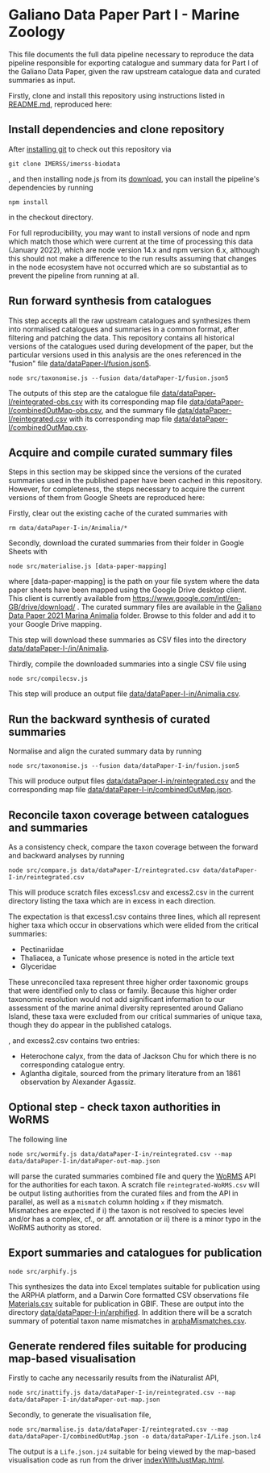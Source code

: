 # Galiano Data Paper Part I - Marine Zoology

This file documents the full data pipeline necessary to reproduce the data
pipeline responsible for exporting catalogue and summary data for Part I
of the Galiano Data Paper, given the raw upstream catalogue data and curated
summaries as input.

Firstly, clone and install this repository using instructions listed in
[README.md](README.md), reproduced here:

## Install dependencies and clone repository

After [installing git](https://git-scm.com/book/en/v2/Getting-Started-Installing-Git) to check out this repository via

    git clone IMERSS/imerss-biodata

, and then installing node.js from its [download](https://nodejs.org/en/download/), you can install the pipeline's
dependencies by running

    npm install

in the checkout directory.

For full reproducibility, you may want to install versions of node and npm which match those which were current
at the time of processing this data (January 2022), which are node version 14.x and npm version 6.x, although this
should not make a difference to the run results assuming that changes in the node ecosystem have not occurred which
are so substantial as to prevent the pipeline from running at all.

## Run forward synthesis from catalogues

This step accepts all the raw upstream catalogues and synthesizes them into
normalised catalogues and summaries in a common format, after filtering and
patching the data. This repository contains all historical versions of the
catalogues used during development of the paper, but the particular versions
used in this analysis are the ones referenced in the "fusion" file
[data/dataPaper-I/fusion.json5](data/dataPaper-I/fusion.json5).

    node src/taxonomise.js --fusion data/dataPaper-I/fusion.json5

The outputs of this step are the catalogue file
[data/dataPaper-I/reintegrated-obs.csv](data/dataPaper-I/reintegrated-obs.csv) with its corresponding map file
[data/dataPaper-I/combinedOutMap-obs.csv](data/dataPaper-I/combinedOutMap-obs.csv), and the summary file
[data/dataPaper-I/reintegrated.csv](data/dataPaper-I/reintegrated.csv) with its corresponding map file
[data/dataPaper-I/combinedOutMap.csv](data/dataPaper-I/combinedOutMap.csv).

## Acquire and compile curated summary files

Steps in this section may be skipped since the versions of the curated summaries
used in the published paper have been cached in this repository. However, for
completeness, the steps necessary to acquire the current versions of them
from Google Sheets are reproduced here:

Firstly, clear out the existing cache of the curated summaries with

    rm data/dataPaper-I-in/Animalia/*

Secondly, download the curated summaries from their folder in Google Sheets with

    node src/materialise.js [data-paper-mapping]

where [data-paper-mapping] is the path on your file system where the data
paper sheets have been mapped using the Google Drive desktop client. This
client is currently available from
https://www.google.com/intl/en-GB/drive/download/ . The curated summary
files are available in the [Galiano Data Paper 2021 Marina Animalia](https://drive.google.com/drive/folders/14gItR0p_4wYo4K1__tyPYeIuc2yLr6l_)
folder. Browse to this folder and add it to your Google Drive mapping.

This step will download these summaries as CSV files into the directory
[data/dataPaper-I-/in/Animalia](data/dataPaper-I-/in/Animalia).

Thirdly, compile the downloaded summaries into a single CSV file using

    node src/compilecsv.js 

This step will produce an output file [data/dataPaper-I-in/Animalia.csv](data/dataPaper-I-in/Animalia.csv).

## Run the backward synthesis of curated summaries

Normalise and align the curated summary data by running

    node src/taxonomise.js --fusion data/dataPaper-I-in/fusion.json5

This will produce output files [data/dataPaper-I-in/reintegrated.csv](data/dataPaper-I-in/reintegrated.csv) and the
corresponding map file [data/dataPaper-I-in/combinedOutMap.json](data/dataPaper-I-in/combinedOutMap.json).

## Reconcile taxon coverage between catalogues and summaries

As a consistency check, compare the taxon coverage between the forward and
backward analyses by running

    node src/compare.js data/dataPaper-I/reintegrated.csv data/dataPaper-I-in/reintegrated.csv

This will produce scratch files excess1.csv and excess2.csv in the current directory
listing the taxa which are in excess in each direction.

The expectation is that
excess1.csv contains three lines, which all represent higher taxa which occur in observations which were elided from
the critical summaries:

* Pectinariidae
* Thaliacea, a Tunicate whose presence is noted in the article text
* Glyceridae

These unreconciled taxa represent three higher order taxonomic groups that were identified only to class or family.
Because this higher order taxonomic resolution would not add significant information to our assessment of the marine
animal diversity represented around Galiano Island, these taxa were excluded from our critical summaries of unique
taxa, though they do appear in the published catalogs.

, and excess2.csv contains two entries:

* Heterochone calyx, from the data of Jackson Chu for which there is no corresponding
catalogue entry.
* Aglantha digitale, sourced from the primary literature from an 1861 observation
by Alexander Agassiz.

## Optional step - check taxon authorities in WoRMS

The following line

    node src/wormify.js data/dataPaper-I-in/reintegrated.csv --map data/dataPaper-I-in/dataPaper-out-map.json

will parse the curated summaries combined file and query the [WoRMS](https://www.marinespecies.org/) API for the
authorities for each taxon. A scratch file `reintegrated-WoRMS.csv` will be output listing authorities from the
curated files and from the API in parallel, as well as a `mismatch` column holding `x` if they mismatch. Mismatches
are expected if i) the taxon is not resolved to species level and/or has a complex, cf., or aff. annotation or
ii) there is a minor typo in the WoRMS authority as stored.

## Export summaries and catalogues for publication

    node src/arphify.js

This synthesizes the data into Excel templates suitable for publication using
the ARPHA platform, and a Darwin Core formatted CSV observations file [Materials.csv](data/dataPaper-I-in/arphified/Materials.csv)
suitable for publication in GBIF. These are output into the directory
[data/dataPaper-I-in/arphified](data/dataPaper-I-in/arphified). In addition there will be a scratch summary
of potential taxon name mismatches in [arphaMismatches.csv](arphaMismatches.csv).

## Generate rendered files suitable for producing map-based visualisation

Firstly to cache any necessarily results from the iNaturalist API,

    node src/inattify.js data/dataPaper-I-in/reintegrated.csv --map data/dataPaper-I-in/dataPaper-out-map.json

Secondly, to generate the visualisation file,

    node src/marmalise.js data/dataPaper-I/reintegrated.csv --map data/dataPaper-I/combinedOutMap.json -o data/dataPaper-I/Life.json.lz4

The output is a `Life.json.jz4` suitable for being viewed by the map-based visualisation code as run from the driver
[indexWithJustMap.html](indexWithJustMap.html).
